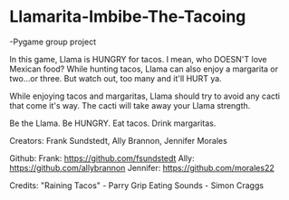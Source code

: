 ﻿# Llamarita-Imbibe-The-Tacoing
-Pygame group project

In this game, Llama is HUNGRY for tacos. I mean, who DOESN'T love Mexican food? While hunting tacos, Llama can also enjoy a margarita or two...or three. But watch out, too many and it'll HURT ya.

While enjoying tacos and margaritas, Llama should try to avoid any cacti that come it's way.  The cacti will take away your Llama strength.

Be the Llama. Be HUNGRY. Eat tacos. Drink margaritas.

Creators:
Frank Sundstedt,
Ally Brannon,
Jennifer Morales

Github:
Frank: https://github.com/fsundstedt
Ally: https://github.com/allybrannon
Jennifer: https://github.com/morales22

Credits:
"Raining Tacos" - Parry Grip
Eating Sounds - Simon Craggs
